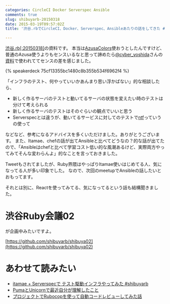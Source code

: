 ```yaml
---
categories: CircleCI Docker Serverspec Ansible
comments: true
slug: shibuyarb-20150318
date: 2015-03-19T09:57:02Z
title: '渋谷.rbでCircleCI、Docker、Serverspec、Ansibleあたりの話をしてきた #shibuyarb'

---
```


[渋谷.rb[:20150318]](https://shibuyarb.doorkeeper.jp/events/22056)の資料です。
本当は[AzusaColors](http://sanographix.github.io/azusa-colors/)使おうとしたんですけど、普通のAzusa使うよりもセンスいるなと思って諦めたら[@cyber_yoshida](https://twitter.com/cyber_yoshida)さんの[資料](http://www.slideshare.net/cakeyoshida/rubocop)で使われててセンスの差を感じました。

{% speakerdeck 75cf13355bc1480c8b355b534f6962f4 %}

「インフラのテスト、何やっていいかあんまり思い浮かばない」的な相談したら、

- 新しく作るサーバのテストと動いてるサーバの状態を変えたい時のテストは分けて考えられる
- 新しく作るサーバのテストはそのぐらいの観点でいいと思う
- Serverspecとは違うが、動いてるサービスに対してのテストで[ntf](https://github.com/shutterstock/ntf)っていうの使って

などなど、参考になるアドバイスを多くいただけました。ありがとうございます。
また、Itamae、chefの話が出てAnsibleと比べてどうなの？的な話が出てたので、「Ansibleはchefと比べて学習コスト低い的な風潮あるけど、実際両方やってみてそんな変わらんよ」的なことを言っておきました。

Tweetもされてましたが、Ruby界隈はやっぱりItamae使いはじめてる人、気になってる人が多い印象でした。
なので、次回のmeetupでAnsibleの話したいとおもってます。

それとは別に、Reactを使ってみてる、気になってるという話も結構聞きました。

# 渋谷Ruby会議02

が企画中みたいですよ。

[https://github.com/shibuyarb/shibuya02](https://github.com/shibuyarb/shibuya02)

# あわせて読みたい

- [itamae + Serverspecで テスト駆動インフラやってみた #shibuyarb](http://sue445.hatenablog.com/entry/2015/03/19/001919)
- [PumaとUnicornで最近自分が理解したこと](https://speakerdeck.com/ryonext/pumatounicorndezui-jin-zi-fen-gali-jie-sitakoto)
- [プロジェクトでRubocopを使って自動コードレビューしてみた話](http://www.slideshare.net/cakeyoshida/rubocop)

